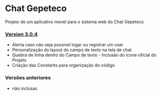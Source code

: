 # Chat Gepeteco
Projeto de um aplicativo movel para o sistema web do Chat Gepeteco

    
### [Version 3.0.4](https://github.com/Valdeir027/ChatGepeteco-Mobile/releases/download/Apk/gepeteco@3.0.2.apk) 

- Alerta caso não seja possivel logar ou registrar um user 
- Personalização do layout do campo de texto na tela de chat 
- Quebra de linha dentro do Campo de texto - Inclusão do icone oficial do Projeto
- Criação das Constants para organização do código 
 
### Versões anteriores 
- não inclusas

